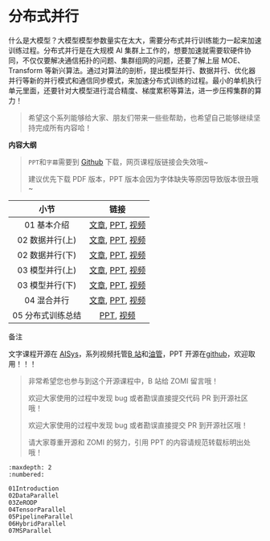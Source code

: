 <!--Copyright © ZOMI 适用于[License](https://github.com/chenzomi12/AISystem)版权许可-->

# 分布式并行

什么是大模型？大模型模型参数量实在太大，需要分布式并行训练能力一起来加速训练过程。分布式并行是在大规模 AI 集群上工作的，想要加速就需要软硬件协同，不仅仅要解决通信拓扑的问题、集群组网的问题，还要了解上层 MOE、Transform 等新兴算法。通过对算法的剖析，提出模型并行、数据并行、优化器并行等新的并行模式和通信同步模式，来加速分布式训练的过程。最小的单机执行单元里面，还要针对大模型进行混合精度、梯度累积等算法，进一步压榨集群的算力！

> 希望这个系列能够给大家、朋友们带来一些些帮助，也希望自己能够继续坚持完成所有内容哈！

**内容大纲**

> `PPT`和`字幕`需要到 [Github](https://github.com/chenzomi12/AISystem) 下载，网页课程版链接会失效哦~
>
> 建议优先下载 PDF 版本，PPT 版本会因为字体缺失等原因导致版本很丑哦~

| 小节 | 链接|
|:--:|:--:|
| 01 基本介绍 | [文章](./01Introduction.md), [PPT](./01.introduction.pdf), [视频](https://www.bilibili.com/video/BV1ve411w7DL/) |
| 02 数据并行(上) | [文章](./02DataParallel.md), [PPT](./02DataParallel.pdf), [视频](https://www.bilibili.com/video/BV1JK411S7gL/) |
| 02 数据并行(下) | [文章](./03ZeRODP.md), [PPT](./02DataParallel.pdf), [视频](https://www.bilibili.com/video/BV1JK411S7gL/) |
| 03 模型并行(上) | [文章](./04TensorParallel.md), [PPT](./03TensorParallel.pdf), [视频](https://www.bilibili.com/video/BV1vt4y1K7wT/) |
| 03 模型并行(下) | [文章](./05PipelineParallel.md), [PPT](./05PipelineParallel.pdf), [视频](https://www.bilibili.com/video/BV1WD4y1t7Ba/)|
| 04 混合并行 | [文章](./06HybridParallel.md), [PPT](./04MindsporeParallel.pdf), [视频](https://www.bilibili.com/video/BV1vt4y1K7wT/) |
| 05 分布式训练总结 | [PPT](./07Summary.pdf), [视频](https://www.bilibili.com/video/BV1av4y1S7DQ/) |

备注

文字课程开源在 [AISys](https://chenzomi12.github.io/)，系列视频托管[B 站](https://space.bilibili.com/517221395)和[油管](https://www.youtube.com/@ZOMI666/videos)，PPT 开源在[github](https://github.com/chenzomi12/AISystem)，欢迎取用！！！

> 非常希望您也参与到这个开源课程中，B 站给 ZOMI 留言哦！
> 
> 欢迎大家使用的过程中发现 bug 或者勘误直接提交代码 PR 到开源社区哦！
>
> 欢迎大家使用的过程中发现 bug 或者勘误直接提交 PR 到开源社区哦！
>
> 请大家尊重开源和 ZOMI 的努力，引用 PPT 的内容请规范转载标明出处哦！

    
```toc
:maxdepth: 2
:numbered:

01Introduction
02DataParallel
03ZeRODP
04TensorParallel
05PipelineParallel
06HybridParallel
07MSParallel
```
        